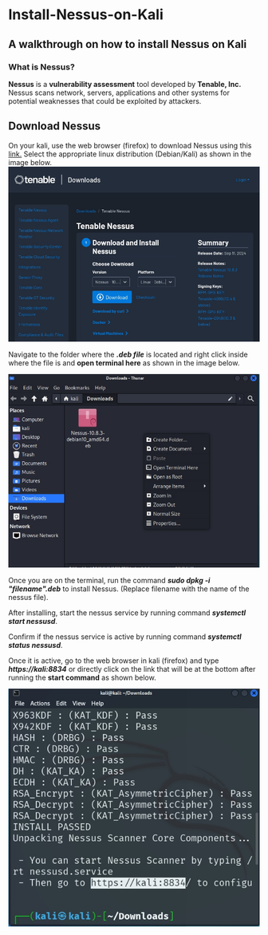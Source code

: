 # Install-Nessus-on-Kali

<h2>A walkthrough on how to install Nessus on Kali</h2>

<h3>What is Nessus?</h3>

<b>Nessus</b> is a <b>vulnerability assessment</b> tool developed by <b>Tenable, Inc.</b>
Nessus scans network, servers, applications and other systems for potential weaknesses that could be exploited by attackers.


<h2>Download Nessus</h2>
On your kali, use the web browser (firefox) to download Nessus using this <a href="https://www.tenable.com/downloads/nessus"=blank>link.</a>
Select the appropriate linux distribution (Debian/Kali) as shown in the image below.


<img src="Folder/Pic 1.jpg">

Navigate to the folder where the <strong><i>.deb file</i></strong> is located and right click inside where the file is and <b>open terminal here</b> as shown in the image below.


<img src="Folder/Pic 2.jpg">


Once you are on the terminal, run the command <b><i>sudo dpkg -i "filename".deb</i></b> to install Nessus. (Replace filename with the name of the nessus file).
<p>After installing, start the nessus service by running command <b><i>systemctl start nessusd</i></b>.</p>
<p>Confirm if the nessus service is active by running command <b><i>systemctl status nessusd</i></b>.</p>
<p>Once it is active, go to the web browser in kali (firefox) and type <b><i>https://kali:8834</i></b> or directly click on the link that will be at the bottom after running the <b>start command</b> as shown below.</p>


<img src="Folder/Pic 3.jpg">


